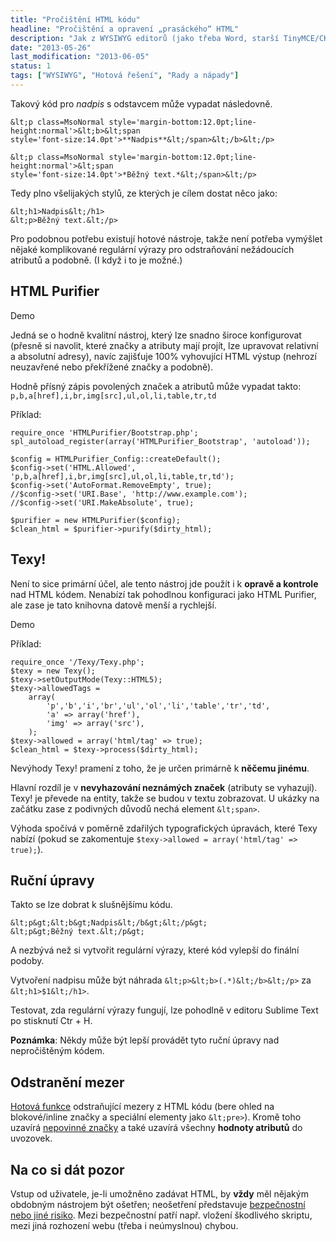 ```yaml
---
title: "Pročištění HTML kódu"
headline: "Pročištění a opravení „prasáckého“ HTML"
description: "Jak z WYSIWYG editorů (jako třeba Word, starší TinyMCE/CKEditor) vytvořit rozumný a sémantický HTML kód."
date: "2013-05-26"
last_modification: "2013-06-05"
status: 1
tags: ["WYSIWYG", "Hotová řešení", "Rady a nápady"]
---
```


Takový kód pro *nadpis* s odstavcem může vypadat následovně.

```
&lt;p class=MsoNormal style='margin-bottom:12.0pt;line-height:normal'>&lt;b>&lt;span
style='font-size:14.0pt'>**Nadpis**&lt;/span>&lt;/b>&lt;/p>

&lt;p class=MsoNormal style='margin-bottom:12.0pt;line-height:normal'>&lt;span
style='font-size:14.0pt'>*Běžný text.*&lt;/span>&lt;/p>
```

Tedy plno všelijakých stylů, ze kterých je cílem dostat něco jako:

```
&lt;h1>Nadpis&lt;/h1>
&lt;p>Běžný text.&lt;/p>
```

Pro podobnou potřebu existují hotové nástroje, takže není potřeba vymýšlet nějaké komplikované regulární výrazy pro odstraňování nežádoucích atributů a podobně. (I když i to je možné.)

## HTML Purifier

Demo

Jedná se o hodně kvalitní nástroj, který lze snadno široce konfigurovat (přesně si navolit, které značky a atributy mají projít, lze upravovat relativní a absolutní adresy), navíc zajišťuje 100% vyhovující HTML výstup (nehrozí neuzavřené nebo překřížené značky a podobně).

Hodně přísný zápis povolených značek a atributů může vypadat takto: `p,b,a[href],i,br,img[src],ul,ol,li,table,tr,td`

Příklad:

```
require_once 'HTMLPurifier/Bootstrap.php';
spl_autoload_register(array('HTMLPurifier_Bootstrap', 'autoload'));

$config = HTMLPurifier_Config::createDefault();
$config->set('HTML.Allowed', 'p,b,a[href],i,br,img[src],ul,ol,li,table,tr,td');
$config->set('AutoFormat.RemoveEmpty', true);
//$config->set('URI.Base', 'http://www.example.com');
//$config->set('URI.MakeAbsolute', true);

$purifier = new HTMLPurifier($config);
$clean_html = $purifier->purify($dirty_html);
```

## Texy!

Není to sice primární účel, ale tento nástroj jde použít i k **opravě a kontrole** nad HTML kódem. Nenabízí tak pohodlnou konfiguraci jako HTML Purifier, ale zase je tato knihovna datově menší a rychlejší.

Demo

Příklad:

```
require_once '/Texy/Texy.php';
$texy = new Texy();
$texy->setOutputMode(Texy::HTML5);
$texy->allowedTags =
    array(
        'p','b','i','br','ul','ol','li','table','tr','td',
        'a' => array('href'),
        'img' => array('src'),
    );
$texy->allowed = array('html/tag' => true);
$clean_html = $texy->process($dirty_html);
```

Nevýhody Texy! pramení z toho, že je určen primárně k **něčemu jinému**.

Hlavní rozdíl je v **nevyhazování neznámých značek** (atributy se vyhazují). Texy! je převede na entity, takže se budou v textu zobrazovat. U ukázky na začátku zase z podivných důvodů nechá element `&lt;span>`.

Výhoda spočívá v poměrně zdařilých typografických úpravách, které Texy nabízí (pokud se zakomentuje `$texy->allowed = array('html/tag' => true);`).

  ## Ruční úpravy

Takto se lze dobrat k slušnějšímu kódu.

```
&lt;p&gt;&lt;b&gt;Nadpis&lt;/b&gt;&lt;/p&gt;
&lt;p&gt;Běžný text.&lt;/p&gt;
```

A nezbývá než si vytvořit regulární výrazy, které kód vylepší do finální podoby.

Vytvoření nadpisu může být náhrada `&lt;p>&lt;b>(.*)&lt;/b>&lt;/p>` za `&lt;h1>$1&lt;/h1>`.

Testovat, zda regulární výrazy fungují, lze pohodlně v editoru Sublime Text po stisknutí Ctr + H.

**Poznámka**: Někdy může být lepší provádět tyto ruční úpravy nad nepročištěným kódem.

## Odstranění mezer

[Hotová funkce](http://php.vrana.cz/odstraneni-mezer-z-html-dokumentu.php) odstraňující mezery z HTML kódu (bere ohled na blokové/inline značky a speciální elementy jako `&lt;pre>`). Kromě toho uzavírá [nepovinné značky](/html-znacky#koncova-volitelna) a také uzavírá všechny **hodnoty atributů** do uvozovek.

## Na co si dát pozor

Vstup od uživatele, je-li umožněno zadávat HTML, by **vždy** měl nějakým obdobným nástrojem být ošetřen; neošetření představuje [bezpečnostní nebo jiné risiko](/bezpecnost). Mezi bezpečnostní patří např. vložení škodlivého skriptu, mezi jiná rozhození webu (třeba i neúmyslnou) chybou.